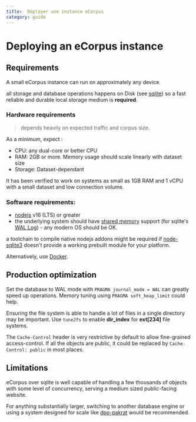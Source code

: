 ```yaml
---
title:  Déployer une instance eCorpus
category: guide
---
```


# Deploying an eCorpus instance

## Requirements

A small eCorpus instance can run on approximately any device.

all storage and database operations happens on Disk (see [sqlite](https://www.sqlite.org/about.html)) so a fast reliable and durable local storage medium is **required**.

### Hardware requirements

 > depends heavily on expected traffic and corpus size.

As a minimum, expect : 

 - CPU: any dual-core or better CPU
 - RAM: 2GB or more. Memory usage should scale linearly with dataset size
 - Storage: Dataset-dependant

It has been verified to work on systems as small as 1GB RAM and 1 vCPU with a small dataset and low connection volume.

### Software requirements:

 - [nodejs](https://nodejs.org/) v16 (LTS) or greater
 - the underlying system should have [shared memory](https://en.wikipedia.org/wiki/Shared_memory) support (for sqlite's [WAL Log](https://sqlite.org/wal.html)) - any modern OS should be OK.

a toolchain to compile native nodejs addons might be required if [node-sqlite3](https://github.com/TryGhost/node-sqlite3/releases) doesn't provide a working prebuilt module for your platform.

Alternatively, use [Docker](https://www.docker.com/).

## Production optimization

Set the database to WAL mode with `PRAGMA journal_mode = WAL` can greatly speed up operations. Memory tuning using `PRAGMA soft_heap_limit` could help.

Ensuring the file system is able to handle a lot of files in a single directory may be important. Use `tune2fs` to enable **dir_index** for **ext[234]** file systems.

The `Cache-Control` header is very restrictive by default to allow fine-grained access-control. If all the objects are public, it could be replaced by `Cache-Control: public` in most places.

## Limitations

eCorpus over sqlite is well capable of handling a few thousands of objects with some level of concurrency, serving a medium sized public-facing website.

For anything substantially larger, switching to another database engine or using a system designed for scale like [dpo-pakrat](https://github.com/Smithsonian/dpo-packrat) would be recommended.
